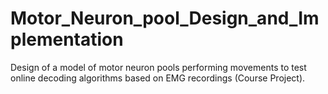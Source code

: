 # Motor_Neuron_pool_Design_and_Implementation
 Design of a model of motor neuron pools performing movements to test online decoding algorithms based on EMG recordings (Course Project).

